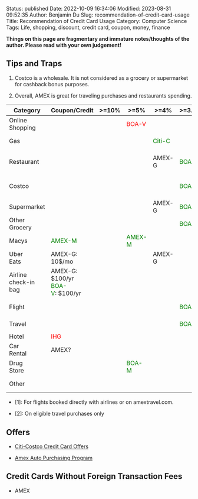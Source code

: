 Status: published
Date: 2022-10-09 16:34:06
Modified: 2023-08-31 09:52:35
Author: Benjamin Du
Slug: recommendation-of-credit-card-usage
Title: Recommendation of Credit Card Usage
Category: Computer Science
Tags: Life, shopping, discount, credit card, coupon, money, finance

**Things on this page are fragmentary and immature notes/thoughts of the author. Please read with your own judgement!**

## Tips and Traps

1. Costco is a wholesale. It is not considered as a grocery or supermarket for cashback bonus purposes.

2. Overall, AMEX is great for traveling purchases and restaurants spending.

<table>
<thead>
  <tr>
    <th>Category</th>
    <th>Coupon/Credit</th>
    <th>&gt;=10%</th>
    <th>&gt;=5%</th>
    <th>&gt;=4%</th>
    <th>&gt;=3.5%</th>
    <th>&gt;=3%</th>
    <th>&gt;=2.5%</th>
    <th>&gt;=2%</th>
    <th>&gt;=1.5%</th>
  </tr>
</thead>
<tbody>
  <tr>
    <td>
      Online <br>
      Shopping
    </td>
    <td></td>
    <td></td>
    <td>
      <span style="color:red">BOA-V</span> <br>
    </td>
    <td></td>
    <td></td>
    <td></td>
    <td>
      <span style="color:green">BOA-V</span>
    </td>
    <td>
    </td>
    <td>
      <span style="color:green">BOA-M</span>
    </td>
  </tr>
  <tr>
    <td>Gas</td>
    <td></td>
    <td></td>
    <td></td>
    <td>
      <span style="color:green">Citi-C</span>
    </td>
    <td></td>
    <td></td>
    <td>
      <span style="color:green">BOA-V</span>
    </td>
    <td>
      <span style="color:green">AMEX-M</span><br>
    </td>
    <td>
      <span style="color:green">BOA-M</span>
    </td>
  </tr>
  <tr>
    <td>Restaurant</td>
    <td></td>
    <td></td>
    <td></td>
    <td>AMEX-G</td>
    <td>
      <span style="color:green">BOA-V</span>
    </td>
    <td>
      <span style="color:green">AMEX-M</span><br>
      <span style="color:green">Citi-C</span><br>
    </td>
    <td>
      <span style="color:green">BOA-V</span>
    </td>
    <td>
    </td>
    <td>
      <span style="color:green">BOA-M</span>
    </td>
  </tr>
  <tr>
    <td>Costco</td>
    <td></td>
    <td></td>
    <td></td>
    <td></td>
    <td>
      <span style="color:green">BOA-M</span>
    </td>
    <td></td>
    <td>
      <span style="color:green">BOA-V</span>
      <span style="color:red">BOA-U</span>
    </td>
    <td>
      <span style="color:green">Citi-C</span><br>
      <span style="color:green">AMEX-M</span><br>
    </td>
    <td>
      <span style="color:green">BOA-M</span>
      <span style="color:red">BOA-V</span>
    </td>
  </tr>
  <tr>
    <td>Supermarket</td>
    <td></td>
    <td></td>
    <td></td>
    <td>AMEX-G</td>
    <td>
      <span style="color:green">BOA-M</span>
    </td>
    <td></td>
    <td>
      <span style="color:green">BOA-V</span>
    </td>
    <td>
      <span style="color:green">AMEX-M</span><br>
    </td>
    <td>
      <span style="color:green">BOA-M</span>
    </td>
  </tr>
  <tr>
    <td>Other <br> Grocery</td>
    <td></td>
    <td></td>
    <td></td>
    <td></td>
    <td>
      <span style="color:green">BOA-M</span>
    </td>
    <td></td>
    <td>
      <span style="color:green">BOA-V</span>
    </td>
    <td>
    </td>
    <td>
      <span style="color:green">BOA-M</span>
    </td>
  </tr>
  <tr>
    <td>Macys</td>
    <td>
      <span style="color:green">AMEX-M</span><br>
    </td>
    <td></td>
    <td>
      <span style="color:green">AMEX-M</span><br>
    </td>
    <td></td>
    <td></td>
    <td></td>
    <td>
      <span style="color:green">BOA-V</span>
    </td>
    <td>
    </td>
    <td>
      <span style="color:green">BOA-M</span>
    </td>
  </tr>
  <tr>
    <td>
      Uber <br>
      Eats
    </td>
    <td>AMEX-G: 10$/mo</td>
    <td></td>
    <td></td>
    <td>AMEX-G</td>
    <td></td>
    <td>
      <span style="color:green">AMEX-M</span><br>
    </td>
    <td>
      <span style="color:green">BOA-V</span>
    </td>
    <td>
    </td>
    <td>
      <span style="color:green">BOA-M</span>
    </td>
  </tr>
  <tr>
    <td>
      Airline <br> 
      check-in <br>
      bag
    </td>
    <td>
      AMEX-G: $100/yr<br>
      <span style="color:green">BOA-V</span>:&nbsp$100/yr
    </td>
    <td></td>
    <td></td>
    <td></td>
    <td></td>
    <td></td>
    <td>
      <span style="color:green">BOA-V</span>
    </td>
    <td>
    </td>
    <td>
      <span style="color:green">BOA-M</span>
    </td>
  </tr>
  <tr>
    <td>Flight</td>
    <td></td>
    <td></td>
    <td></td>
    <td>
    </td>
    <td>
      <span style="color:green">BOA-V</span>
    </td>
    <td>
      AMEX-G
      <sup>
      [1]
      </sup>
    </td>
    <td></td>
    <td>
    </td>
    <td>
      <span style="color:green">BOA-M</span>
    </td>
  </tr>
  <tr>
    <td>Travel</td>
    <td></td>
    <td></td>
    <td></td>
    <td>
    </td>
    <td>
      <span style="color:green">BOA-V</span>
    </td>
    <td>
      <span style="color:green">Citi-C</span>
      <sup>[2]</sup>
      <br>
    </td>
    <td></td>
    <td>
    </td>
    <td>
      <span style="color:green">BOA-M</span>
    </td>
  </tr>
  <tr>
    <td>Hotel</td>
    <td>
      <span style="color:red">IHG</span>
    </td>
    <td></td>
    <td></td>
    <td></td>
    <td></td>
    <td></td>
    <td>
      <span style="color:green">BOA-V</span>
    </td>
    <td>
    </td>
    <td>
      <span style="color:green">BOA-M</span>
    </td>
  </tr>
  <tr>
    <td>
      Car <br>
      Rental
    </td>
    <td>
      AMEX?
    </td>
    <td></td>
    <td></td>
    <td>
    </td>
    <td></td>
    <td></td>
    <td>
      <span style="color:green">BOA-V</span>
    </td>
    <td>
    </td>
    <td>
      <span style="color:green">BOA-M</span>
    </td>
  </tr>
  <tr>
    <td>
      Drug <br>
      Store
    </td>
    <td>
    </td>
    <td></td>
    <td>
      <span style="color:green">BOA-M</span> <br>
    </td>
    <td>
    </td>
    <td></td>
    <td></td>
    <td>
    </td>
    <td>
    </td>
    <td>
    </td>
  </tr>
  <tr>
    <td>Other</td>
    <td></td>
    <td></td>
    <td></td>
    <td></td>
    <td></td>
    <td></td>
    <td>
      <span style="color:green">BOA-V</span>
    </td>
    <td>
      <span style="color:green">AMEX-M</span><br>
    </td>
    <td>
      <span style="color:green">BOA-M</span>
    </td>
  </tr>
</tbody>
</table>

- [1]: For flights booked directly with airlines or on amextravel.com.

- [2]: On eligible travel purchases only

## Offers

- [Citi-Costco Credit Card Offers](https://online.citi.com/US/ag/citioffersforyou)

- [Amex Auto Purchasing Program](https://global.americanexpress.com/card-benefits/detail/auto-purchase-program/gold?account_key=F9F70B1ECFC6CC21CC84700CE77CAD92)

## Credit Cards Without Foreign Transaction Fees

- AMEX
